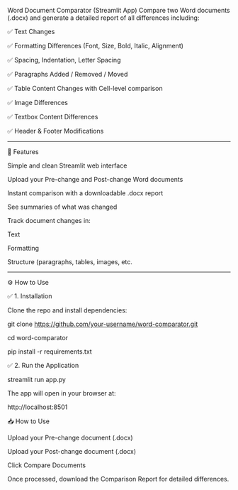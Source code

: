 
Word Document Comparator (Streamlit App)
Compare two Word documents (.docx) and generate a detailed report of all differences including:

✅ Text Changes

✅ Formatting Differences (Font, Size, Bold, Italic, Alignment)

✅ Spacing, Indentation, Letter Spacing

✅ Paragraphs Added / Removed / Moved

✅ Table Content Changes with Cell-level comparison

✅ Image Differences

✅ Textbox Content Differences

✅ Header & Footer Modifications

---

🚀 Features

Simple and clean Streamlit web interface

Upload your Pre-change and Post-change Word documents

Instant comparison with a downloadable .docx report

See summaries of what was changed

Track document changes in:

Text

Formatting

Structure (paragraphs, tables, images, etc.

---

⚙️ How to Use

✅ 1. Installation

Clone the repo and install dependencies:

git clone https://github.com/your-username/word-comparator.git

cd word-comparator

pip install -r requirements.txt

✅ 2. Run the Application

streamlit run app.py

The app will open in your browser at:

http://localhost:8501


📥 How to Use

Upload your Pre-change document (.docx)

Upload your Post-change document (.docx)

Click Compare Documents

Once processed, download the Comparison Report for detailed differences.


